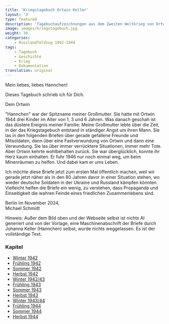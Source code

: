 ```yaml
---
title: 'Kriegstagebuch Ortwin Keller'
layout: '3'
type: featured
description: 'Tagebuchaufzeichnungen aus dem Zweiten Weltkrieg von Ortwin Keller'
image: images/kriegstagebuch.jpg
weight: 30
categories:
    - Russlandfeldzug 1942-1944
tags:
    - Tagebuch
    - Geschichte
    - Krieg
    - Dokumentation
translation: original
---
```


<div class="letter-container">
<div class="letter-content">
<div class="typewriter-container">
    <div class="handwritten">
        <p class="personal">Mein liebes, liebes Hannchen!</p>
        <p class="personal">Dieses Tagebuch schrieb ich für Dich.</p>
        <p class="personal signature">Dein Ortwin</p>
    </div>

"Hannchen" war der Spitzname meiner Großmutter. Sie hatte mit Ortwin 1944 drei Kinder im Alter von 1, 3 und 6 Jahren. Was danach geschah ist das düstere Ereignis meiner Familie: Meine Großmutter lebte über die Zeit, in der das Kriegstagebuch entstand in ständiger Angst um ihren Mann. Sie las in den folgenden Briefen über gerade gefallene Freunde und Mitsoldaten, dann über eine Fastverwundung von Ortwin und dann eine Verwundung. Sie las über immer verrücktere Situationen, immer mehr Tote. Aber Ortwin kehrte wohlbehalten zurück. Sie war überglücklich, konnte ihr Herz kaum einhalten. Er fuhr 1946 nur noch einmal weg, um beim Minenräumen zu helfen. Und dabei kam er ums Leben.

Ich möchte diese Briefe jetzt zum ersten Mal öffentlich machen, weil wir gerade jetzt näher als in den 80 Jahren davor in einer Situation stehen, wo wieder deutsche Soldaten in der Ukraine und Russland kämpfen könnten. Vielleicht helfen die Briefe ein wenig, zu verstehen, dass Propaganda und Einseitigkeit die wahren Feinde eines friedlichen Zusammenlebens sind.

Berlin im November 2024,  
Michael Schmidt

<p class="disclaimer">
Hinweis: Außer dem Bild oben und der Webseite selbst ist nichts AI generiert und von der Vorlage, eine Maschinenabschrift der Briefe durch Johanna Keller (Hannchen) selbst, wurde nichts weggelassen. Es ist der vollständige Text.
</p>

<h3>Kapitel</h3>

-   [Winter 1942](/de/kriegstagebuch/winter-1941-42)
-   [Frühling 1942](/de/kriegstagebuch/fruhling-1942)
-   [Sommer 1942](/de/kriegstagebuch/sommer-1942)
-   [Herbst 1942](/de/kriegstagebuch/herbst-1942)
-   [Winter 1942/43](/de/kriegstagebuch/winter-1942-43)
-   [Frühling 1943](/de/kriegstagebuch/fruhling-1943)
-   [Sommer 1943](/de/kriegstagebuch/sommer-1943)
-   [Herbst 1943](/de/kriegstagebuch/herbst-1943)
-   [Winter 1943/44](/de/kriegstagebuch/winter-1943-44)
-   [Frühling 1944](/de/kriegstagebuch/fruhling-1944)
-   [Sommer 1944](/de/kriegstagebuch/sommer-1944)
-   [Herbst 1944](/de/kriegstagebuch/herbst-1944)

</div>
</div>
</div>
